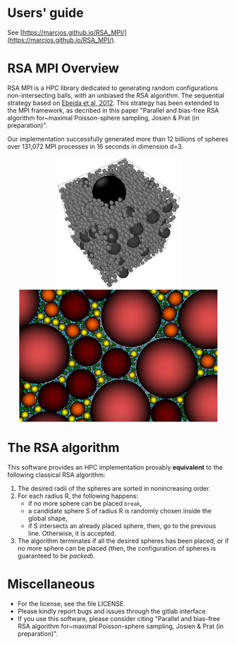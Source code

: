 # Users' guide

See [https://marcjos.github.io/RSA_MPI/](https://marcjos.github.io/RSA_MPI/).

# RSA MPI Overview

RSA MPI is a HPC library dedicated to generating random configurations non-intersecting balls, with an unbiased the RSA algorithm.
The sequential strategy based on [Ebeida et al, 2012](https://onlinelibrary.wiley.com/doi/full/10.1111/j.1467-8659.2012.03059.x).
This strategy has been extended to the MPI framework, as decribed in this paper "Parallel and bias-free RSA algorithm for~maximal Poisson-sphere sampling, Josien & Prat (in preparation)".

Our implementation successfully generated more than 12 billions of spheres over 131,072 MPI processes in 16 seconds in dimension d=3.

<div align="center">
<img src="docs/source/_static/Illustration_RSA.png" alt="drawing" height="300"/>
<img src="docs/source/_static/fract_2D_zoom.png" alt="drawing" height="300"/>
</div>


# The RSA algorithm

This software provides an HPC implementation provably **equivalent** to the following classical RSA algorithm:
1. The desired radii of the spheres are sorted in nonincreasing order.
2. For each radius R, the following happens:
   - if no more sphere can be placed `break`,
   - a candidate sphere S of radius R is randomly chosen inside the global shape,
   - if S intersects an already placed sphere, then, go to the previous line. Otherwise, it is accepted.
3. The algorithm terminates if all the desired spheres has been placed, or if no more sphere can be placed (then, the configuration of spheres is guaranteed to be *packed*).

# Miscellaneous

- For the license, see the file LICENSE.
- Please kindly report bugs and issues through the gitlab interface. 
- If you use this software, please consider citing "Parallel and bias-free RSA algorithm for~maximal Poisson-sphere sampling, Josien & Prat (in preparation)".

